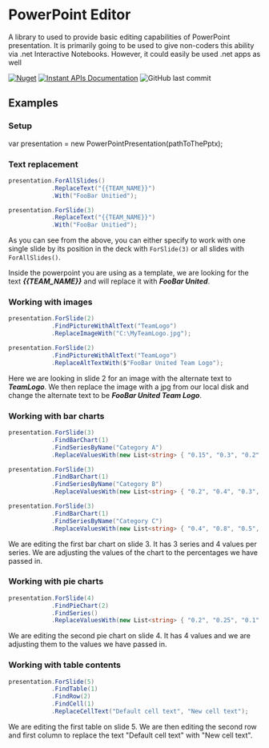 # PowerPoint Editor
A library to used to provide basic editing capabilities of PowerPoint presentation. It is primarily going to be used to give non-coders this ability via .net Interactive Notebooks. However, it could easily be used .net apps as well

[![Nuget](https://img.shields.io/nuget/v/Fritz.InstantAPIs)](https://www.nuget.org/packages/CFXYZ.PowerPointEditorLib/)
[![Instant APIs Documentation](https://img.shields.io/badge/docs-ready!-blue)](https://github.com/cfelstead/PowerPointEditor)
![GitHub last commit](https://img.shields.io/github/last-commit/cfelstead/PowerPointEditor)

## Examples

### Setup

var presentation = new PowerPointPresentation(pathToThePptx);

### Text replacement

```csharp
presentation.ForAllSlides()
            .ReplaceText("{{TEAM_NAME}}")
            .With("FooBar Unitied");

presentation.ForSlide(3)
            .ReplaceText("{{TEAM_NAME}}")
            .With("FooBar Unitied");
```

As you can see from the above, you can either specify to work with one single slide by its position in the deck with `ForSlide(3)` or all slides with `ForAllSlides()`.

Inside the powerpoint you are using as a template, we are looking for the text ***{{TEAM_NAME}}*** and will replace it with ***FooBar United***.

### Working with images

```csharp
presentation.ForSlide(2)
            .FindPictureWithAltText("TeamLogo")
            .ReplaceImageWith("C:\MyTeamLogo.jpg");

presentation.ForSlide(2)
            .FindPictureWithAltText("TeamLogo")
            .ReplaceAltTextWith($"FooBar United Team Logo");
```

Here we are looking in slide 2 for an image with the alternate text to ***TeamLogo***. We then replace the image with a jpg from our local disk and change the alternate text to be ***FooBar United Team Logo***.

### Working with bar charts

```csharp
presentation.ForSlide(3)
            .FindBarChart(1)
            .FindSeriesByName("Category A")
            .ReplaceValuesWith(new List<string> { "0.15", "0.3", "0.2", "0.2" });

presentation.ForSlide(3)
            .FindBarChart(1)
            .FindSeriesByName("Category B")
            .ReplaceValuesWith(new List<string> { "0.2", "0.4", "0.3", "0.32" });

presentation.ForSlide(3)
            .FindBarChart(1)
            .FindSeriesByName("Category C")
            .ReplaceValuesWith(new List<string> { "0.4", "0.8", "0.5", "0.48" });
```

We are editing the first bar chart on slide 3. It has 3 series and 4 values per series. We are adjusting the values of the chart to the percentages we have passed in.

### Working with pie charts

```csharp
presentation.ForSlide(4)
            .FindPieChart(2)
            .FindSeries()
            .ReplaceValuesWith(new List<string> { "0.2", "0.25", "0.1", "0.45" });
```

We are editing the second pie chart on slide 4. It has 4 values and we are adjusting them to the values we have passed in.

### Working with table contents

```csharp
presentation.ForSlide(5)
            .FindTable(1)
            .FindRow(2)
            .FindCell(1)
            .ReplaceCellText("Default cell text", "New cell text");
```

We are editing the first table on slide 5. We are then editing the second row and first column to replace the text "Default cell text" with "New cell text".